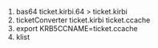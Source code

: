 
1. bas64 ticket.kirbi.64 > ticket.kirbi
2. ticketConverter ticket.kirbi ticket.ccache
3. export KRB5CCNAME=ticket.ccache
4. klist
